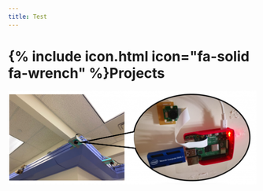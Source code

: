 ```yaml
---
title: Test
---
```


# {% include icon.html icon="fa-solid fa-wrench" %}Projects

<html>
	<img src="../images/project/0.Implementation-1024x387.png" alt="">
</html>
